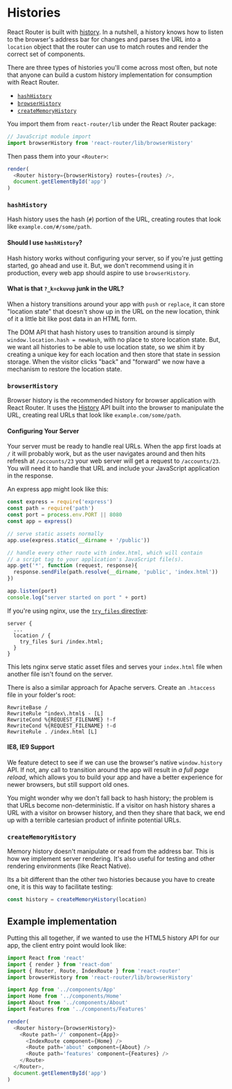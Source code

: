 # Histories

React Router is built with [history](https://github.com/rackt/history).
In a nutshell, a history knows how to listen to the browser's address
bar for changes and parses the URL into a `location` object that the
router can use to match routes and render the correct set of components.

There are three types of histories you'll come across most often, but
note that anyone can build a custom history implementation for
consumption with React Router.

- [`hashHistory`](#hashhistory)
- [`browserHistory`](#browserhistory)
- [`createMemoryHistory`](#creatememoryhistory)

You import them from `react-router/lib` under the React Router package:

```js
// JavaScript module import
import browserHistory from 'react-router/lib/browserHistory'
```

Then pass them into your `<Router>`:

```js
render(
  <Router history={browserHistory} routes={routes} />,
  document.getElementById('app')
)
```

### `hashHistory`
Hash history uses the hash (`#`) portion of the URL, creating routes that look like `example.com/#/some/path`.

#### Should I use `hashHistory`?
Hash history works without configuring your server, so if you're just getting started, go ahead and use it. But, we don't recommend using it in production, every web app should aspire to use `browserHistory`.

#### What is that `?_k=ckuvup` junk in the URL?
When a history transitions around your app with `push` or `replace`, it can store "location state" that doesn't show up in the URL on the new location, think of it a little bit like post data in an HTML form.

The DOM API that hash history uses to transition around is simply `window.location.hash = newHash`, with no place to store location state.  But, we want all histories to be able to use location state, so we shim it by creating a unique key for each location and then store that state in session storage. When the visitor clicks "back" and "forward" we now have a mechanism to restore the location state.

### `browserHistory`
Browser history is the recommended history for browser application with React Router. It uses the [History](https://developer.mozilla.org/en-US/docs/Web/API/History) API built into the browser to manipulate the URL, creating real URLs that look like `example.com/some/path`.

#### Configuring Your Server
Your server must be ready to handle real URLs. When the app first loads at `/` it will probably work, but as the user navigates around and then hits refresh at `/accounts/23` your web server will get a request to `/accounts/23`. You will need it to handle that URL and include your JavaScript application in the response.

An express app might look like this:

```js
const express = require('express')
const path = require('path')
const port = process.env.PORT || 8080
const app = express()

// serve static assets normally
app.use(express.static(__dirname + '/public'))

// handle every other route with index.html, which will contain
// a script tag to your application's JavaScript file(s).
app.get('*', function (request, response){
  response.sendFile(path.resolve(__dirname, 'public', 'index.html'))
})

app.listen(port)
console.log("server started on port " + port)
```

If you're using nginx, use the [`try_files` directive](http://nginx.org/en/docs/http/ngx_http_core_module.html#try_files):

```
server {
  ...
  location / {
    try_files $uri /index.html;
  }
}
```

This lets nginx serve static asset files and serves your `index.html` file when another file isn't found on the server.

There is also a similar approach for Apache servers. Create an `.htaccess` file in your folder's root:

```
RewriteBase /
RewriteRule ^index\.html$ - [L]
RewriteCond %{REQUEST_FILENAME} !-f
RewriteCond %{REQUEST_FILENAME} !-d
RewriteRule . /index.html [L]
```

#### IE8, IE9 Support
We feature detect to see if we can use the browser's native `window.history` API. If not, any call to transition around the app will result in _a full page reload_, which allows you to build your app and have a better experience for newer browsers, but still support old ones.

You might wonder why we don't fall back to hash history; the problem is that URLs become non-deterministic. If a visitor on hash history shares a URL with a visitor on browser history, and then they share that back, we end up with a terrible cartesian product of infinite potential URLs.

### `createMemoryHistory`
Memory history doesn't manipulate or read from the address bar. This is how we implement server rendering. It's also useful for testing and other rendering environments (like React Native).

Its a bit different than the other two histories because you have to
create one, it is this way to facilitate testing:

```js
const history = createMemoryHistory(location)
```

## Example implementation

Putting this all together, if we wanted to use the HTML5 history API for our
app, the client entry point would look like:

```js
import React from 'react'
import { render } from 'react-dom'
import { Router, Route, IndexRoute } from 'react-router'
import browserHistory from 'react-router/lib/browserHistory'

import App from '../components/App'
import Home from '../components/Home'
import About from '../components/About'
import Features from '../components/Features'

render(
  <Router history={browserHistory}>
    <Route path='/' component={App}>
      <IndexRoute component={Home} />
      <Route path='about' component={About} />
      <Route path='features' component={Features} />
    </Route>
  </Router>,
  document.getElementById('app')
)
```
